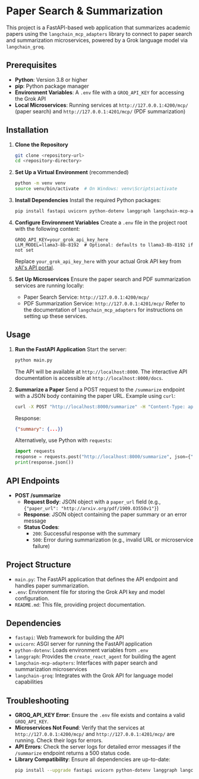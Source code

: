 # Paper Search & Summarization 

This project is a FastAPI-based web application that summarizes academic papers using the `langchain_mcp_adapters` library to connect to paper search and summarization microservices, powered by a Grok language model via `langchain_groq`.

## Prerequisites

- **Python**: Version 3.8 or higher
- **pip**: Python package manager
- **Environment Variables**: A `.env` file with a `GROQ_API_KEY` for accessing the Grok API
- **Local Microservices**: Running services at `http://127.0.0.1:4200/mcp/` (paper search) and `http://127.0.0.1:4201/mcp/` (PDF summarization)

## Installation

1. **Clone the Repository**
   ```bash
   git clone <repository-url>
   cd <repository-directory>
   ```

2. **Set Up a Virtual Environment** (recommended)
   ```bash
   python -m venv venv
   source venv/bin/activate  # On Windows: venv\Scripts\activate
   ```

3. **Install Dependencies**
   Install the required Python packages:
   ```bash
   pip install fastapi uvicorn python-dotenv langgraph langchain-mcp-adapters langchain-groq
   ```

4. **Configure Environment Variables**
   Create a `.env` file in the project root with the following content:
   ```plaintext
   GROQ_API_KEY=your_grok_api_key_here
   LLM_MODEL=llama3-8b-8192  # Optional: defaults to llama3-8b-8192 if not set
   ```
   Replace `your_grok_api_key_here` with your actual Grok API key from [xAI's API portal](https://x.ai/api).

5. **Set Up Microservices**
   Ensure the paper search and PDF summarization services are running locally:
   - Paper Search Service: `http://127.0.0.1:4200/mcp/`
   - PDF Summarization Service: `http://127.0.0.1:4201/mcp/`
   Refer to the documentation of `langchain_mcp_adapters` for instructions on setting up these services.

## Usage

1. **Run the FastAPI Application**
   Start the server:
   ```bash
   python main.py
   ```
   The API will be available at `http://localhost:8000`. The interactive API documentation is accessible at `http://localhost:8000/docs`.

2. **Summarize a Paper**
   Send a POST request to the `/summarize` endpoint with a JSON body containing the paper URL. Example using `curl`:
   ```bash
   curl -X POST "http://localhost:8000/summarize" -H "Content-Type: application/json" -d '{"paper_url": "http://arxiv.org/pdf/1909.03550v1"}'
   ```
   Response:
   ```json
   {"summary": {...}}
   ```

   Alternatively, use Python with `requests`:
   ```python
   import requests
   response = requests.post("http://localhost:8000/summarize", json={"paper_url": "http://arxiv.org/pdf/1909.03550v1"})
   print(response.json())
   ```

## API Endpoints

- **POST /summarize**
  - **Request Body**: JSON object with a `paper_url` field (e.g., `{"paper_url": "http://arxiv.org/pdf/1909.03550v1"}`)
  - **Response**: JSON object containing the paper summary or an error message
  - **Status Codes**:
    - `200`: Successful response with the summary
    - `500`: Error during summarization (e.g., invalid URL or microservice failure)

## Project Structure

- `main.py`: The FastAPI application that defines the API endpoint and handles paper summarization.
- `.env`: Environment file for storing the Grok API key and model configuration.
- `README.md`: This file, providing project documentation.

## Dependencies

- `fastapi`: Web framework for building the API
- `uvicorn`: ASGI server for running the FastAPI application
- `python-dotenv`: Loads environment variables from `.env`
- `langgraph`: Provides the `create_react_agent` for building the agent
- `langchain-mcp-adapters`: Interfaces with paper search and summarization microservices
- `langchain-groq`: Integrates with the Grok API for language model capabilities

## Troubleshooting

- **GROQ_API_KEY Error**: Ensure the `.env` file exists and contains a valid `GROQ_API_KEY`.
- **Microservices Not Found**: Verify that the services at `http://127.0.0.1:4200/mcp/` and `http://127.0.0.1:4201/mcp/` are running. Check their logs for errors.
- **API Errors**: Check the server logs for detailed error messages if the `/summarize` endpoint returns a 500 status code.
- **Library Compatibility**: Ensure all dependencies are up-to-date:
  ```bash
  pip install --upgrade fastapi uvicorn python-dotenv langgraph langchain-mcp-adapters langchain-groq
  ```
